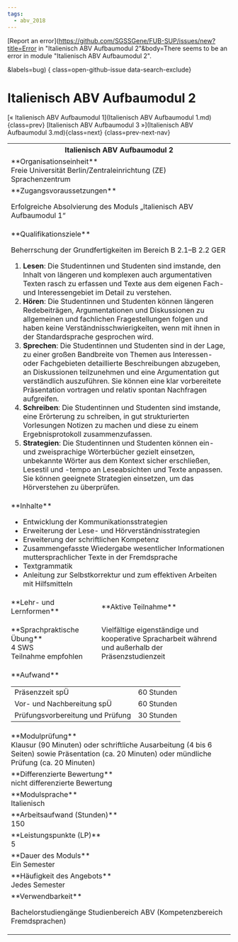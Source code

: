 ```yaml
---
tags:
  - abv_2018
---
```

[Report an error](https://github.com/SGSSGene/FUB-SUP/issues/new?title=Error in "Italienisch ABV Aufbaumodul 2"&body=There seems to be an error in module "Italienisch ABV Aufbaumodul 2".

<Describe here a slightly more detailed description of what is wrong>&labels=bug)
{ class=open-github-issue data-search-exclude}

# Italienisch ABV Aufbaumodul 2

[« Italienisch ABV Aufbaumodul 1](Italienisch ABV Aufbaumodul 1.md){class=prev}
[Italienisch ABV Aufbaumodul 3 »](Italienisch ABV Aufbaumodul 3.md){class=next}
{class=prev-next-nav}

<table markdown id="moduledesc">
<tr markdown class="moduledesc_head"><th colspan="2">Italienisch ABV Aufbaumodul 2 </th></tr>
<tr markdown><td colspan="2">**Organisationseinheit**   <br>Freie Universität Berlin/Zentraleinrichtung (ZE) Sprachenzentrum</td></tr>


<tr markdown><td colspan="2">**Zugangsvoraussetzungen** <br>

Erfolgreiche Absolvierung des Moduls „Italienisch ABV Aufbaumodul 1“


</td></tr>
<tr markdown><td colspan="2">**Qualifikationsziele**    <br>

Beherrschung der Grundfertigkeiten im Bereich B 2.1–B 2.2 GER

1. __Lesen__: Die Studentinnen und Studenten sind imstande, den Inhalt von
   längeren und komplexen auch argumentativen Texten rasch zu erfassen und
   Texte aus dem eigenen Fach- und Interessengebiet im Detail zu verstehen.
2. __Hören__: Die Studentinnen und Studenten können längeren Redebeiträgen,
   Argumentationen und Diskussionen zu allgemeinen und fachlichen
   Fragestellungen folgen und haben keine Verständnisschwierigkeiten, wenn
   mit ihnen in der Standardsprache gesprochen wird.
3. __Sprechen__: Die Studentinnen und Studenten sind in der Lage, zu einer
   großen Bandbreite von Themen aus Interessen- oder Fachgebieten
   detaillierte Beschreibungen abzugeben, an Diskussionen teilzunehmen und
   eine Argumentation gut verständlich auszuführen. Sie können eine klar
   vorbereitete Präsentation vortragen und relativ spontan Nachfragen
   aufgreifen.
4. __Schreiben__: Die Studentinnen und Studenten sind imstande, eine
   Erörterung zu schreiben, in gut strukturierten Vorlesungen Notizen zu
   machen und diese zu einem Ergebnisprotokoll zusammenzufassen.
5. __Strategien__: Die Studentinnen und Studenten können ein- und
   zweisprachige Wörterbücher gezielt einsetzen, unbekannte Wörter aus dem
   Kontext sicher erschließen, Lesestil und -tempo an Leseabsichten und
   Texte anpassen. Sie können geeignete Strategien einsetzen, um das
   Hörverstehen zu überprüfen.


</td></tr>
<tr markdown><td colspan="2">**Inhalte**                <br>


- Entwicklung der Kommunikationsstrategien
- Erweiterung der Lese- und Hörverständnisstrategien
- Erweiterung der schriftlichen Kompetenz
- Zusammengefasste Wiedergabe wesentlicher Informationen muttersprachlicher
  Texte in der Fremdsprache
- Textgrammatik
- Anleitung zur Selbstkorrektur und zum effektiven Arbeiten mit Hilfsmitteln


</td></tr>

<tr markdown><td>**Lehr- und Lernformen**</td><td>**Aktive Teilnahme**</td></tr>
<tr markdown><td> **Sprachpraktische Übung** <br>4 SWS <br> Teilnahme empfohlen</td><td>

Vielfältige eigenständige und kooperative Spracharbeit während und außerhalb der Präsenzstudienzeit
</td></tr>
<tr markdown><td colspan="2">**Aufwand**                <br>
<table class="aufwand_table">
<tr><td>Präsenzzeit spÜ</td><td>60 Stunden</td></tr>
<tr><td>Vor- und Nachbereitung spÜ</td><td>60 Stunden</td></tr>
<tr><td>Prüfungsvorbereitung und Prüfung</td><td>30 Stunden</td></tr>
</table>

</td></tr>
<tr markdown><td colspan="2">**Modulprüfung**             <br>Klausur (90 Minuten) oder schriftliche Ausarbeitung (4 bis 6 Seiten) sowie
Präsentation (ca. 20 Minuten) oder mündliche Prüfung (ca. 20 Minuten)


</td></tr>
<tr markdown><td colspan="2">**Differenzierte Bewertung** <br>nicht differenzierte Bewertung

</td></tr>
<tr markdown><td colspan="2">**Modulsprache**             <br>Italienisch</td></tr>
<tr markdown><td colspan="2">**Arbeitsaufwand (Stunden)** <br>150</td></tr>
<tr markdown><td colspan="2">**Leistungspunkte (LP)**     <br>5</td></tr>
<tr markdown><td colspan="2">**Dauer des Moduls**         <br>Ein Semester</td></tr>
<tr markdown><td colspan="2">**Häufigkeit des Angebots**  <br>Jedes Semester</td></tr>
<tr markdown><td colspan="2">**Verwendbarkeit**           <br>

Bachelorstudiengänge Studienbereich ABV (Kompetenzbereich Fremdsprachen)


</td></tr>

</table>
